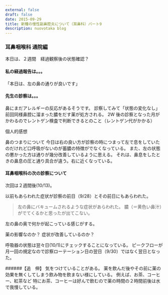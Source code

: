 ```yaml
---
external: false
draft: false
date: 2015-09-29
title: 新種の慢性副鼻腔炎について（耳鼻科）パート9
description: nuovotaka blog
---
```


### 耳鼻咽喉科 通院編

本日は、２週間　経過観察後の状態確認？

#### 私の経過報告は。。。

「本日は、左の鼻の通りが良いです」

#### 先生の診察は。。。

鼻にまだアレルギーの反応があるそうです。
診察してみて「状態の変化なし」
前回同様鼻腔に溜まった膿をだす薬が処方される。
2W 後の診察となった月がかわるのでレントゲン検査で判断できるとのこと（レントゲン代がかかる）

個人的感想

鼻のつまりについて
今日は右の良い方が診察の時につまって左で息をしていたのだけれど口呼吸がないのが蓄膿の特徴がでなくなっている。
また、左の状態の悪かった方は通りが幾分改善しているように思える。
それは、鼻息をしたときの鼻息の圧と通り具合が違う。右に近くなっている。

#### 耳鼻咽喉科の次の診察について

次回は２週間後(10/13)。

以前もあらわれた症状が診察の前日（9/28）とその前日にもあらわれた。

> 左の鼻にバキュームされるような症状があらわれた。
> 膿（＝黄色い鼻汁）がでてくるかと思ったが出てこない。

左の鼻の奥で何かが起こっている感じがする。

薬の影響なのか？
症状が改善しているのか？

呼吸器の状態は翌々日(10/1)にチェックすることになっている。
ピークフローが月一回の規定なので診察ローテーション日の翌日（9/30）ではなく翌日となった。

######【追　伸】
気をつけていることがある。
薬を飲んだ後やその前に薬の効果を無くしてしまう飲み物を飲まない様にしている。
例えば、お茶、コーヒー、紅茶など
特にお茶、コーヒーは好んで飲むので薬の時間の２時間前後は水で我慢している。
